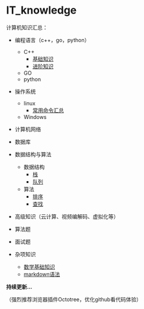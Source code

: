 # IT_knowledge

计算机知识汇总：
- 编程语言（c++，go，python）
    - C++
        - [基础知识](https://github.com/lxxxxxxxx/IT_knowledge/blob/master/docs/编程语言/C%2B%2B/基础知识.md)
        - [进阶知识](https://github.com/lxxxxxxxx/IT_knowledge/blob/master/docs/%E7%BC%96%E7%A8%8B%E8%AF%AD%E8%A8%80/C%2B%2B/%E8%BF%9B%E9%98%B6%E7%9F%A5%E8%AF%86.md)
    - GO
    - python
- 操作系统
    - linux
        - [常用命令汇总](https://github.com/lxxxxxxxx/IT_knowledge/blob/master/docs/%E6%93%8D%E4%BD%9C%E7%B3%BB%E7%BB%9F/linux/%E5%B8%B8%E7%94%A8%E5%91%BD%E4%BB%A4%E6%B1%87%E6%80%BB.md)
    - Windows
- 计算机网络

- 数据库
- 数据结构与算法
     - 数据结构
         - [栈](https://github.com/lxxxxxxxx/IT_knowledge/blob/master/docs/%E6%95%B0%E6%8D%AE%E7%BB%93%E6%9E%84%E4%B8%8E%E7%AE%97%E6%B3%95/%E6%95%B0%E6%8D%AE%E7%BB%93%E6%9E%84/%E6%A0%88.md) 
         - [队列](https://github.com/lxxxxxxxx/IT_knowledge/blob/master/docs/%E6%95%B0%E6%8D%AE%E7%BB%93%E6%9E%84%E4%B8%8E%E7%AE%97%E6%B3%95/%E6%95%B0%E6%8D%AE%E7%BB%93%E6%9E%84/%E9%98%9F%E5%88%97.md)
     - 算法
         - [排序](https://github.com/lxxxxxxxx/IT_knowledge/blob/master/docs/%E6%95%B0%E6%8D%AE%E7%BB%93%E6%9E%84%E4%B8%8E%E7%AE%97%E6%B3%95/%E7%AE%97%E6%B3%95/%E6%8E%92%E5%BA%8F.md)
         - [查找](https://github.com/lxxxxxxxx/IT_knowledge/blob/master/docs/%E6%95%B0%E6%8D%AE%E7%BB%93%E6%9E%84%E4%B8%8E%E7%AE%97%E6%B3%95/%E7%AE%97%E6%B3%95/%E6%9F%A5%E6%89%BE.md)
- 高级知识（云计算、视频编解码、虚拟化等）
- 算法题
- 面试题
- 杂项知识
    - [数学基础知识](https://github.com/lxxxxxxxx/IT_knowledge/blob/master/docs/%E6%9D%82%E9%A1%B9%E7%9F%A5%E8%AF%86/%E6%95%B0%E5%AD%A6%E5%9F%BA%E7%A1%80%E7%9F%A5%E8%AF%86.md)
    - [markdown语法](https://github.com/lxxxxxxxx/IT_knowledge/blob/master/docs/%E6%9D%82%E9%A1%B9%E7%9F%A5%E8%AF%86/markdown%E8%AF%AD%E6%B3%95.md)  

**持续更新...**

（强烈推荐浏览器插件Octotree，优化github看代码体验）
